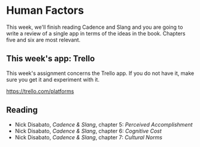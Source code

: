 # Human Factors

This week, we'll finish reading Cadence and Slang and you are going to write a review of a single app in terms of the ideas in the book. Chapters five and six are most relevant.

## This week's app: Trello

This week's assignment concerns the Trello app. If you do not have it, make sure you get it and experiment with it.

<https://trello.com/platforms>

## Reading

* Nick Disabato, *Cadence & Slang*, chapter 5: *Perceived Accomplishment*
* Nick Disabato, *Cadence & Slang*, chapter 6: *Cognitive Cost*
* Nick Disabato, *Cadence & Slang*, chapter 7: *Cultural Norms*
